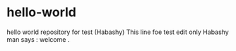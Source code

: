 # hello-world
hello world repository for test (Habashy)
This line foe test edit only
Habashy man says : welcome .
